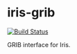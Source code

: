 # iris-grib
[![Build Status](https://travis-ci.org/SciTools/iris-grib.svg?branch=master)](https://travis-ci.org/SciTools/iris-grib)

GRIB interface for Iris.
